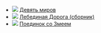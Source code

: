 * ![](/books/sf_epic/Мария%20Васильевна%20Семенова/Девять%20миров.jpg) [Девять миров](/books/sf_epic/Мария%20Васильевна%20Семенова/Девять%20миров)
* ![](/books/sf_epic/Мария%20Васильевна%20Семенова/Лебединая%20Дорога%20(сборник).jpg) [Лебединая Дорога (сборник)](/books/sf_epic/Мария%20Васильевна%20Семенова/Лебединая%20Дорога%20(сборник))
* ![](/books/sf_epic/Мария%20Васильевна%20Семенова/Поединок%20со%20Змеем.jpg) [Поединок со Змеем](/books/sf_epic/Мария%20Васильевна%20Семенова/Поединок%20со%20Змеем)